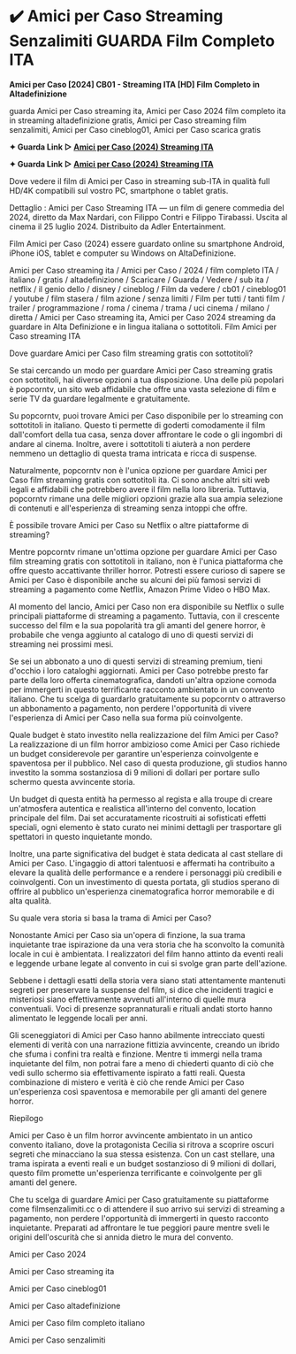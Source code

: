 # ✔️ Amici per Caso Streaming Senzalimiti GUARDA Film Completo ITA

**Amici per Caso [2024] CB01 - Streaming ITA [HD] Film Completo in Altadefinizione**

guarda Amici per Caso streaming ita, Amici per Caso 2024 film completo ita in streaming altadefinizione gratis, Amici per Caso streaming film senzalimiti, Amici per Caso cineblog01, Amici per Caso scarica gratis

**✦ Guarda Link ▷ [Amici per Caso (2024) Streaming ITA](https://popcorn-tv.online/it/movie/1222510/amici-per-caso)**

**✦ Guarda Link ▷ [Amici per Caso (2024) Streaming ITA](https://popcorn-tv.online/it/movie/1222510/amici-per-caso)**

Dove vedere il film di Amici per Caso in streaming sub-ITA in qualità full HD/4K compatibili sul vostro PC, smartphone o tablet gratis.

Dettaglio : Amici per Caso Streaming ITA — un film di genere commedia del 2024, diretto da Max Nardari, con Filippo Contri e Filippo Tirabassi. Uscita al cinema il 25 luglio 2024. Distribuito da Adler Entertainment.

Film Amici per Caso (2024) essere guardato online su smartphone Android, iPhone iOS, tablet e computer su Windows on AltaDefinizione.

Amici per Caso streaming ita / Amici per Caso / 2024 / film completo ITA / italiano / gratis / altadefinizione / Scaricare / Guarda / Vedere / sub ita / netflix / il genio dello / disney / cineblog / Film da vedere / cb01 / cineblog01 / youtube / film stasera / film azione / senza limiti / Film per tutti / tanti film / trailer / programmazione / roma / cinema / trama / uci cinema / milano / diretta / Amici per Caso streaming ita, Amici per Caso 2024 streaming da guardare in Alta Definizione e in lingua italiana o sottotitoli. Film Amici per Caso streaming ITA

Dove guardare Amici per Caso film streaming gratis con sottotitoli?

Se stai cercando un modo per guardare Amici per Caso streaming gratis con sottotitoli, hai diverse opzioni a tua disposizione. Una delle più popolari è popcorntv, un sito web affidabile che offre una vasta selezione di film e serie TV da guardare legalmente e gratuitamente.

Su popcorntv, puoi trovare Amici per Caso disponibile per lo streaming con sottotitoli in italiano. Questo ti permette di goderti comodamente il film dall'comfort della tua casa, senza dover affrontare le code o gli ingombri di andare al cinema. Inoltre, avere i sottotitoli ti aiuterà a non perdere nemmeno un dettaglio di questa trama intricata e ricca di suspense.

Naturalmente, popcorntv non è l'unica opzione per guardare Amici per Caso film streaming gratis con sottotitoli ita. Ci sono anche altri siti web legali e affidabili che potrebbero avere il film nella loro libreria. Tuttavia, popcorntv rimane una delle migliori opzioni grazie alla sua ampia selezione di contenuti e all'esperienza di streaming senza intoppi che offre.

È possibile trovare Amici per Caso su Netflix o altre piattaforme di streaming?

Mentre popcorntv rimane un'ottima opzione per guardare Amici per Caso film streaming gratis con sottotitoli in italiano, non è l'unica piattaforma che offre questo accattivante thriller horror. Potresti essere curioso di sapere se Amici per Caso è disponibile anche su alcuni dei più famosi servizi di streaming a pagamento come Netflix, Amazon Prime Video o HBO Max.

Al momento del lancio, Amici per Caso non era disponibile su Netflix o sulle principali piattaforme di streaming a pagamento. Tuttavia, con il crescente successo del film e la sua popolarità tra gli amanti del genere horror, è probabile che venga aggiunto al catalogo di uno di questi servizi di streaming nei prossimi mesi.

Se sei un abbonato a uno di questi servizi di streaming premium, tieni d'occhio i loro cataloghi aggiornati. Amici per Caso potrebbe presto far parte della loro offerta cinematografica, dandoti un'altra opzione comoda per immergerti in questo terrificante racconto ambientato in un convento italiano. Che tu scelga di guardarlo gratuitamente su popcorntv o attraverso un abbonamento a pagamento, non perdere l'opportunità di vivere l'esperienza di Amici per Caso nella sua forma più coinvolgente.

Quale budget è stato investito nella realizzazione del film Amici per Caso?
La realizzazione di un film horror ambizioso come Amici per Caso richiede un budget considerevole per garantire un'esperienza coinvolgente e spaventosa per il pubblico. Nel caso di questa produzione, gli studios hanno investito la somma sostanziosa di 9 milioni di dollari per portare sullo schermo questa avvincente storia.

Un budget di questa entità ha permesso al regista e alla troupe di creare un'atmosfera autentica e realistica all'interno del convento, location principale del film. Dai set accuratamente ricostruiti ai sofisticati effetti speciali, ogni elemento è stato curato nei minimi dettagli per trasportare gli spettatori in questo inquietante mondo.

Inoltre, una parte significativa del budget è stata dedicata al cast stellare di Amici per Caso. L'ingaggio di attori talentuosi e affermati ha contribuito a elevare la qualità delle performance e a rendere i personaggi più credibili e coinvolgenti. Con un investimento di questa portata, gli studios sperano di offrire al pubblico un'esperienza cinematografica horror memorabile e di alta qualità.

Su quale vera storia si basa la trama di Amici per Caso?

Nonostante Amici per Caso sia un'opera di finzione, la sua trama inquietante trae ispirazione da una vera storia che ha sconvolto la comunità locale in cui è ambientata. I realizzatori del film hanno attinto da eventi reali e leggende urbane legate al convento in cui si svolge gran parte dell'azione.

Sebbene i dettagli esatti della storia vera siano stati attentamente mantenuti segreti per preservare la suspense del film, si dice che incidenti tragici e misteriosi siano effettivamente avvenuti all'interno di quelle mura conventuali. Voci di presenze soprannaturali e rituali andati storto hanno alimentato le leggende locali per anni.

Gli sceneggiatori di Amici per Caso hanno abilmente intrecciato questi elementi di verità con una narrazione fittizia avvincente, creando un ibrido che sfuma i confini tra realtà e finzione. Mentre ti immergi nella trama inquietante del film, non potrai fare a meno di chiederti quanto di ciò che vedi sullo schermo sia effettivamente ispirato a fatti reali. Questa combinazione di mistero e verità è ciò che rende Amici per Caso un'esperienza così spaventosa e memorabile per gli amanti del genere horror.

Riepilogo

Amici per Caso è un film horror avvincente ambientato in un antico convento italiano, dove la protagonista Cecilia si ritrova a scoprire oscuri segreti che minacciano la sua stessa esistenza. Con un cast stellare, una trama ispirata a eventi reali e un budget sostanzioso di 9 milioni di dollari, questo film promette un'esperienza terrificante e coinvolgente per gli amanti del genere.

Che tu scelga di guardare Amici per Caso gratuitamente su piattaforme come filmsenzalimiti.cc o di attendere il suo arrivo sui servizi di streaming a pagamento, non perdere l'opportunità di immergerti in questo racconto inquietante. Preparati ad affrontare le tue peggiori paure mentre sveli le origini dell'oscurità che si annida dietro le mura del convento.

Amici per Caso 2024

Amici per Caso streaming ita

Amici per Caso cineblog01

Amici per Caso altadefinizione

Amici per Caso film completo italiano

Amici per Caso senzalimiti
